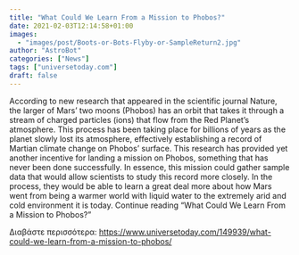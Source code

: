 ```yaml
---
title: "What Could We Learn From a Mission to Phobos?"
date: 2021-02-03T12:14:58+01:00
images:
  - "images/post/Boots-or-Bots-Flyby-or-SampleReturn2.jpg"
author: "AstroBot"
categories: ["News"]
tags: ["universetoday.com"]
draft: false
---
```


According to new research that appeared in the scientific journal Nature, the larger of Mars’ two moons (Phobos) has an orbit that takes it through a stream of charged particles (ions) that flow from the Red Planet’s atmosphere. This process has been taking place for billions of years as the planet slowly lost its atmosphere, effectively establishing a record of Martian climate change on Phobos’ surface. This research has provided yet another incentive for landing a mission on Phobos, something that has never been done successfully. In essence, this mission could gather sample data that would allow scientists to study this record more closely. In the process, they would be able to learn a great deal more about how Mars went from being a warmer world with liquid water to the extremely arid and cold environment it is today.  Continue reading “What Could We Learn From a Mission to Phobos?” 

Διαβάστε περισσότερα: https://www.universetoday.com/149939/what-could-we-learn-from-a-mission-to-phobos/

